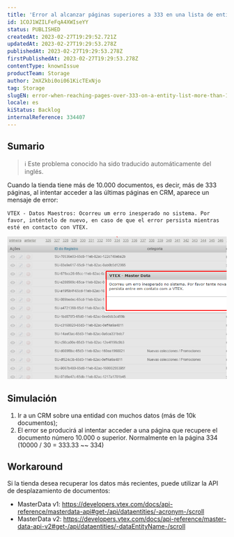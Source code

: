 ```yaml
---
title: 'Error al alcanzar páginas superiores a 333 en una lista de entidades (más de 10.000 documentos)'
id: 1COJ1WZILFeFqA4XWIseYY
status: PUBLISHED
createdAt: 2023-02-27T19:29:52.721Z
updatedAt: 2023-02-27T19:29:53.278Z
publishedAt: 2023-02-27T19:29:53.278Z
firstPublishedAt: 2023-02-27T19:29:53.278Z
contentType: knownIssue
productTeam: Storage
author: 2mXZkbi0oi061KicTExNjo
tag: Storage
slugEN: error-when-reaching-pages-over-333-on-a-entity-list-more-than-10000-documents
locale: es
kiStatus: Backlog
internalReference: 334407
---
```


## Sumario

>ℹ️ Este problema conocido ha sido traducido automáticamente del inglés.


Cuando la tienda tiene más de 10.000 documentos, es decir, más de 333 páginas, al intentar acceder a las últimas páginas en CRM, aparece un mensaje de error:

    VTEX - Datos Maestros: Ocorreu um erro inesperado no sistema. Por favor, inténtelo de nuevo, en caso de que el error persista mientras esté en contacto con VTEX.

 ![](https://raw.githubusercontent.com/vtexdocs/help-center-content/refs/heads/main/docs/es/known-issues/Storage/error-al-alcanzar-paginas-superiores-a-333-en-una-lista-de-entidades-mas-de-10000-documentos_1.png)


##

## Simulación



1. Ir a un CRM sobre una entidad con muchos datos (más de 10k documentos);
2. El error se producirá al intentar acceder a una página que recupere el documento número 10.000 o superior. Normalmente en la página 334 (10000 / 30 = 333.33 ~~ 334)



## Workaround


Si la tienda desea recuperar los datos más recientes, puede utilizar la API de desplazamiento de documentos:

- MasterData v1: https://developers.vtex.com/docs/api-reference/masterdata-api#get-/api/dataentities/-acronym-/scroll
- MasterData v2: https://developers.vtex.com/docs/api-reference/master-data-api-v2#get-/api/dataentities/-dataEntityName-/scroll

